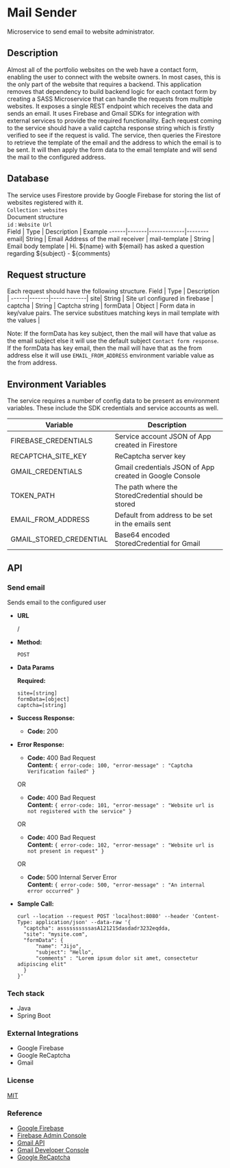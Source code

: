# Mail Sender
Microservice to send email to website administrator.  

## Description  
Almost all of the portfolio websites on the web have a contact form, enabling the user to connect with the website owners. In most cases, this is the only part of the website that requires a backend. This application removes that dependency to build backend logic for each contact form by creating a SASS Microservice that can handle the requests from multiple websites. It exposes a single REST endpoint which receives the data and sends an email. It uses Firebase and Gmail SDKs for integration with external services to provide the required functionality. Each request coming to the service should have a valid captcha response string which is firstly verified to see if the request is valid. The service, then queries the Firestore to retrieve the template of the email and the address to which the email is to be sent. It will then apply the form data to the email template and will send the mail to the configured address.

## Database
The service uses Firestore provide by Google Firebase for storing the list of websites registered with it.  
`Collection` : `websites`  
Document structure  
`id` : `Website Url`  
Field | Type  | Description | Example
------|-------|-------------|--------
email| String | Email Address of the mail receiver |
mail-template | String | Email body template | Hi. ${name} with ${email} has asked a question regarding ${subject} - ${comments}

## Request structure  
Each request should have the following structure.
Field | Type  | Description |
------|-------|-------------|
site| String | Site url configured in firebase |
captcha | String | Captcha string |
formData | Object | Form data in key/value pairs. The service substitues matching keys in mail template with the values |

Note: If the formData has key subject, then the mail will have that value as the email subject else it will use the default subject `Contact form response`. If the formData has key email, then the mail will have that as the from address else it will use `EMAIL_FROM_ADDRESS` environment variable value as the from address.

## Environment Variables
The service requires a number of config data to be present as environment variables. These include the SDK credentials and service accounts as well.  

Variable | Description |
------|-------------|
FIREBASE_CREDENTIALS | Service account JSON of App created in Firestore |
RECAPTCHA_SITE_KEY | ReCaptcha server key |
GMAIL_CREDENTIALS | Gmail credentials JSON of App created in Google Console |
TOKEN_PATH | The path where the StoredCredential should be stored |
EMAIL_FROM_ADDRESS | Default from address to be set in the emails sent |
GMAIL_STORED_CREDENTIAL | Base64 encoded StoredCredential for Gmail |

## API
### Send email

Sends email to the configured user

* **URL**

  /

* **Method:**

  `POST`
  
* **Data Params**

  **Required:**
 
   `site=[string]`  
   `formData=[object]`  
   `captcha=[string]`

* **Success Response:**

  * **Code:** 200 <br />
 
* **Error Response:**
  * **Code:** 400 Bad Request <br />
    **Content:** `{ error-code: 100, "error-message" : "Captcha Verification failed" }`
  
  OR
  
  * **Code:** 400 Bad Request <br />
    **Content:** `{ error-code: 101, "error-message" : "Website url is not registered with the service" }`
    
  OR
  
  * **Code:** 400 Bad Request <br />
    **Content:** `{ error-code: 102, "error-message" : "Website url is not present in request" }`

  OR

  * **Code:** 500 Internal Server Error <br />
    **Content:** `{ error-code: 500, "error-message" : "An internal error occurred" }`

* **Sample Call:**

  ```
  curl --location --request POST 'localhost:8080' --header 'Content-Type: application/json' --data-raw '{
    "captcha": assssssssssasA12121Sdasdadr3232eqdda,
    "site": "mysite.com",
    "formData": {
        "name": "Jijo",
        "subject": "Hello",
        "comments" : "Lorem ipsum dolor sit amet, consectetur adipiscing elit"
    }
  }'
  ```
   

### Tech stack
* Java
* Spring Boot

### External Integrations
* Google Firebase
* Google ReCaptcha
* Gmail

### License
[MIT](https://github.com/jijojames18/mail-sender/blob/master/LICENSE)

### Reference
* [Google Firebase](https://firebase.google.com/docs/admin/setup#java)
* [Firebase Admin Console](https://console.firebase.google.com/)
* [Gmail API](https://developers.google.com/gmail/api/quickstart/java)
* [Gmail Developer Console](https://console.developers.google.com)
* [Google ReCaptcha](https://developers.google.com/recaptcha/docs/verify)
